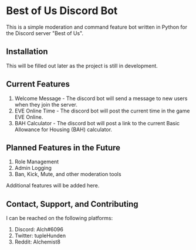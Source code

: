 # Best of Us Discord Bot

This is a simple moderation and command feature bot written in Python for the Discord server "Best of Us".

## Installation

This will be filled out later as the project is still in development.

## Current Features
1. Welcome Message - The discord bot will send a message to new users when they join the server.
2. EVE Online Time - The discord bot will post the current time in the game EVE Online.
3. BAH Calculator - The discord bot will post a link to the current Basic Allowance for Housing (BAH) calculator.

## Planned Features in the Future

1. Role Management
2. Admin Logging
3. Ban, Kick, Mute, and other moderation tools

Additional features will be added here.

## Contact, Support, and Contributing

I can be reached on the following platforms:
1. Discord: Alch#6096
2. Twitter: tupleHunden
3. Reddit: Alchemist8